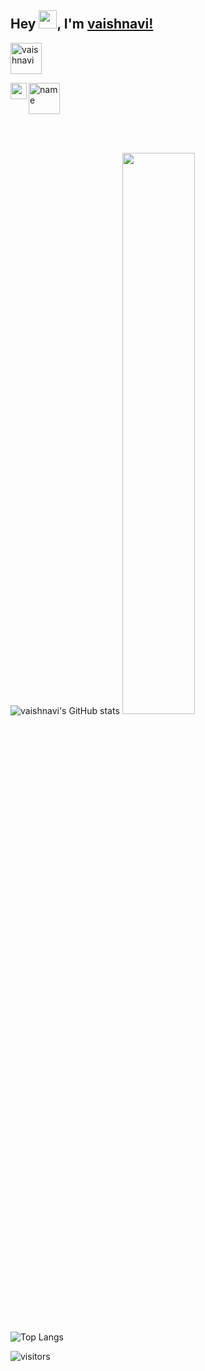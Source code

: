 

## Hey <img src="https://github.com/TheDudeThatCode/TheDudeThatCode/blob/master/Assets/Hi.gif" width="29px">, I'm [vaishnavi!](https://vaishnaviradheshyampatil.github.io) 

<a href="https://www.linkedin.com/in/vaishnavi-patil-8a7086210/" target="blank"><img align="center" src="https://img.icons8.com/color/64/000000/linkedin.png" alt="vaishnavi" height="50" width="50"/></a>



<a href="https://twitter.com/vaishnavi_2211" target="blank"><img align="center" src="https://img.icons8.com/color/64/000000/twitter.png" alt="name" height="50" width="50"/></a>
<a href="mailto:vp397264@gmail.com">
  <img align="left" width="26px" src="https://cdn.jsdelivr.net/npm/simple-icons@v3/icons/gmail.svg" />
</a>

<br />
<br />

![vaishnavi's GitHub stats](https://github-readme-stats.vercel.app/api?username=vaishnavi&theme=github_dark&show_icons=true)
<img width="48%" src="https://github-readme-streak-stats.herokuapp.com/?user=vaishnaviradheshyampatil&theme=tokyonight"/>

![Top Langs](https://github-readme-stats.vercel.app/api/top-langs/?username=vaishnaviradheshyampatil&show_icons=true&theme=tokyonight&layout=compact)

![visitors](https://visitor-badge.laobi.icu/badge?page_id=vaishnaviradheshyampatil)
